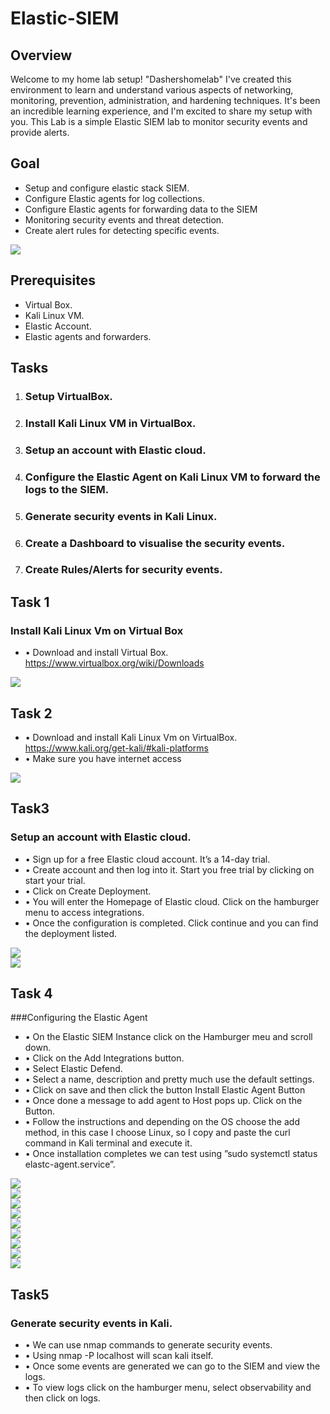 # Elastic-SIEM
<!--"" -->
<!--<h1>Elastic-SIEM<br/></h1>-->


## Overview
Welcome to my home lab setup! "Dashershomelab" I've created this environment to learn and understand various aspects of networking, monitoring, prevention, administration, and hardening techniques. It's been an incredible learning experience, and I'm excited to share my setup with you.
This Lab is a simple Elastic SIEM lab to monitor security events and provide alerts. 

## Goal
- Setup and configure elastic stack SIEM.
- Configure Elastic agents for log collections.
- Configure Elastic agents for forwarding data to the SIEM
- Monitoring security events and threat detection.
- Create alert rules for detecting specific events.

<img align="center" src="assets/images/dashboard1.png" /><br/>

## Prerequisites
- Virtual Box.
- Kali Linux VM.
- Elastic Account.
- Elastic agents and forwarders.

## Tasks

1.	### Setup VirtualBox.
2.	### Install Kali Linux VM in VirtualBox.
3.	### Setup an account with Elastic cloud.
4.	### Configure the Elastic Agent on Kali Linux VM to forward the logs to the SIEM.
5.	### Generate security events in Kali Linux.
6.	### Create a Dashboard to visualise the security events.
7.	### Create Rules/Alerts for security events.

## Task 1

### Install Kali Linux Vm on Virtual Box

- •	Download and install Virtual Box. https://www.virtualbox.org/wiki/Downloads

<img align="center" src="assets/images/vbox1.png" /><br/>

## Task 2

- •	Download and install Kali Linux Vm on VirtualBox. https://www.kali.org/get-kali/#kali-platforms
- •	Make sure you have internet access

<img align="center" src="assets/images/kali1.png" /><br/>

## Task3

### Setup an account with Elastic cloud.
- •	Sign up for a free Elastic cloud account. It’s a 14-day trial.
- •	Create account and then log into it. Start you free trial by clicking on start your trial.
- •	Click on Create Deployment.
- •	You will enter the Homepage of Elastic cloud. Click on the hamburger menu to access integrations. 
- •	Once the configuration is completed. Click continue and you can find the deployment listed.

<img align="center" src="assets/images/deploy.png.png" /><br/>
<img align="center" src="assets/images/elastic_home.png" /><br/>

## Task 4

###Configuring the Elastic Agent

- •	On the Elastic SIEM Instance click on the Hamburger meu and scroll down.
- •	Click on the Add Integrations button.
- •	Select Elastic Defend.
- •	Select a name, description and pretty much use the default settings.
- •	Click on save and then click the button Install Elastic Agent Button
- •	Once done a message to add agent to Host pops up. Click on the Button.
- •	Follow the instructions and depending on the OS choose the add method, in this case I choose Linux, so I copy and paste the curl command in Kali terminal and execute it.
- •	Once installation completes we can test using ”sudo systemctl status elastc-agent.service”.

<img align="center" src="assets/images/add_integration.png" /><br/>
<img align="center" src="assets/images/elastic_defend.png" /><br/>
<img align="center" src="assets/images/elastic_defend_conf.png" /><br/>
<img align="center" src="assets/images/add_agent_host.png" /><br/>
<img align="center" src="assets/images/script_add.png" /><br/>
<img align="center" src="assets/images/kali_term_install.png" /><br/>
<img align="center" src="assets/images/kali_term_finish.png" /><br/>
<img align="center" src="assets/images/kali_nmap.png" /><br/>
<img align="center" src="assets/images/kali_term_status.png" /><br/>

## Task5

### Generate security events in Kali.
- •	We can use nmap commands to generate security events.
- •	Using nmap -P localhost will scan kali itself.
- •	Once some events are generated we can go to the SIEM and view the logs.
- •	To view logs click on the hamburger menu, select observability and then click on logs.
